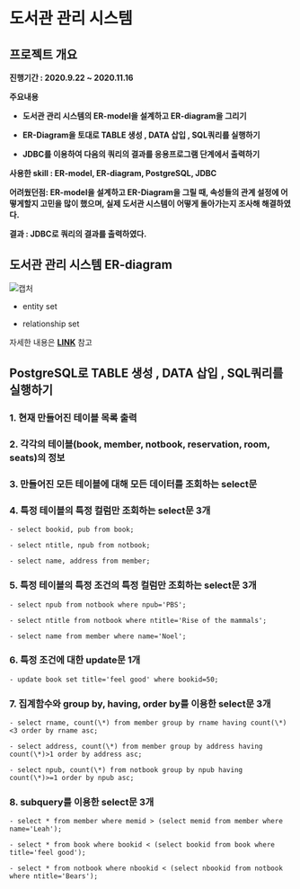 # 도서관 관리 시스템


## 프로젝트 개요

**진행기간 : 2020.9.22 ~ 2020.11.16**
 
**주요내용**
 
- **도서관 관리 시스템의 ER-model을 설계하고 ER-diagram을 그리기**

- **ER-Diagram을 토대로 TABLE 생성 , DATA 삽입 , SQL쿼리를 실행하기**

- **JDBC를 이용하여 다음의 쿼리의 결과를 응용프로그램 단계에서 출력하기**

**사용한 skill : ER-model, ER-diagram, PostgreSQL, JDBC**

**어려웠던점: ER-model을 설계하고 ER-Diagram을 그릴 때, 속성들의 관계 설정에 어떻게할지 고민을 많이 했으며, 실제 도서관 시스템이 어떻게 돌아가는지 조사해 해결하였다.**

**결과 : JDBC로 쿼리의 결과를 출력하였다.**

## 도서관 관리 시스템 ER-diagram 

![캡처](https://user-images.githubusercontent.com/69049801/154909219-0fe52fa6-d4d4-45be-9814-8c8824b4bc89.PNG)

- entity set

- relationship set

자세한 내용은 [**LINK**](https://github.com/cautus01/Library_Management_System/tree/main/ER-diagram) 참고

## PostgreSQL로 TABLE 생성 , DATA 삽입 , SQL쿼리를 실행하기

### 1. 현재 만들어진 테이블 목록 출력

### 2. 각각의 테이블(book, member, notbook, reservation, room, seats)의 정보

### 3. 만들어진 모든 테이블에 대해 모든 데이터를 조회하는 select문

### 4. 특정 테이블의 특정 컬럼만 조회하는 select문 3개
    - select bookid, pub from book;

    - select ntitle, npub from notbook;

    - select name, address from member;

### 5. 특정 테이블의 특정 조건의 특정 컬럼만 조회하는 select문 3개
    - select npub from notbook where npub='PBS';

    - select ntitle from notbook where ntitle='Rise of the mammals';

    - select name from member where name='Noel';

### 6. 특정 조건에 대한 update문 1개

    - update book set title='feel good' where bookid=50;

### 7. 집계함수와 group by, having, order by를 이용한 select문 3개
 
    - select rname, count(\*) from member group by rname having count(\*)<3 order by rname asc;
    
    - select address, count(\*) from member group by address having count(\*)>1 order by address asc;
    
    - select npub, count(\*) from notbook group by npub having count(\*)>=1 order by npub asc;

### 8. subquery를 이용한 select문 3개

    - select * from member where memid > (select memid from member where name='Leah');

    - select * from book where bookid < (select bookid from book where title='feel good');

    - select * from notbook where nbookid < (select nbookid from notbook where ntitle='Bears');
